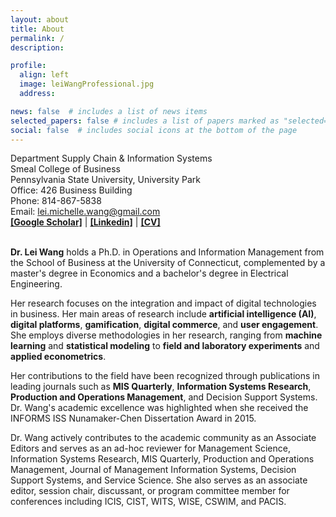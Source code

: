 ```yaml
---
layout: about
title: About
permalink: /
description: 

profile:
  align: left
  image: leiWangProfessional.jpg
  address: 

news: false  # includes a list of news items
selected_papers: false # includes a list of papers marked as "selected={true}"
social: false  # includes social icons at the bottom of the page
---
```


Department Supply Chain & Information Systems<br>
Smeal College of Business<br>
Pennsylvania State University, University Park<br>
Office: 426 Business Building<br>
Phone: 814-867-5838<br>
Email: lei.michelle.wang@gmail.com<br>
[**[Google Scholar]**](https://scholar.google.com/citations?hl=en&user=wJNAAmIAAAAJ&view_op=list_works&sortby=pubdate) |        [**[Linkedin]**](https://www.linkedin.com/in/lei-wang-88810a3a/) |        [**[CV]**](/assets/files/LeiWang_CV.pdf) <br>
<br>

**Dr. Lei Wang** holds a Ph.D. in Operations and Information Management from the School of Business at the University of Connecticut, complemented by a master's degree in Economics and a bachelor's degree in Electrical Engineering.

Her research focuses on the integration and impact of digital technologies in business. Her main areas of research include **artificial intelligence (AI)**, **digital platforms**, **gamification**, **digital commerce**, and **user engagement**. She employs diverse methodologies in her research, ranging from **machine learning** and **statistical modeling** to **field and laboratory experiments** and **applied econometrics**.

Her contributions to the field have been recognized through publications in leading journals such as **MIS Quarterly**, **Information Systems Research**, **Production and Operations Management**, and Decision Support Systems. Dr. Wang's academic excellence was highlighted when she received the INFORMS ISS Nunamaker-Chen Dissertation Award in 2015.

Dr. Wang actively contributes to the academic community as an Associate Editors and serves as an ad-hoc reviewer for Management Science, Information Systems Research, MIS Quarterly, Production and Operations Management, Journal of Management Information Systems, Decision Support Systems, and Service Science. She also serves as an associate editor, session chair, discussant, or program committee member for conferences including ICIS, CIST, WITS, WISE, CSWIM, and PACIS.
